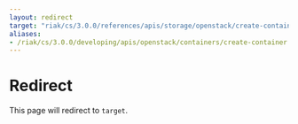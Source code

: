 ```yaml
---
layout: redirect
target: "riak/cs/3.0.0/references/apis/storage/openstack/create-container/"
aliases:
- /riak/cs/3.0.0/developing/apis/openstack/containers/create-container
---
```


# Redirect

This page will redirect to `target`.
